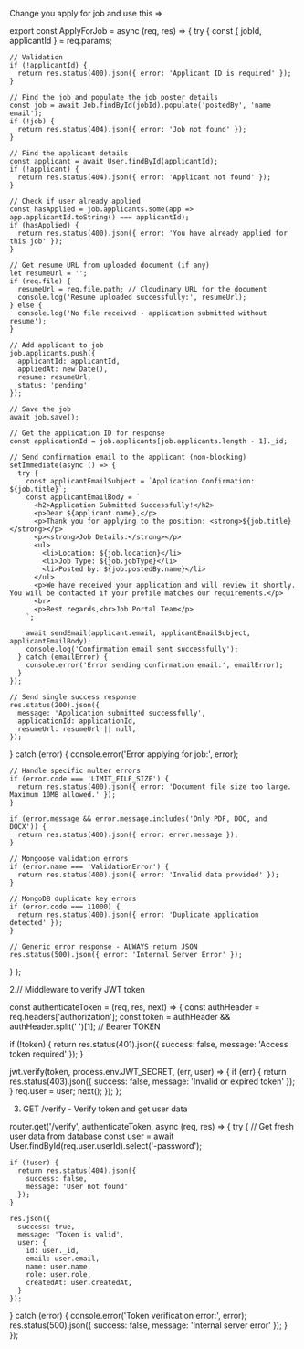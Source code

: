 Change you apply for job and use this =>

export const ApplyForJob = async (req, res) => {
  try {
    const { jobId, applicantId } = req.params;

    // Validation
    if (!applicantId) {
      return res.status(400).json({ error: 'Applicant ID is required' });
    }

    // Find the job and populate the job poster details
    const job = await Job.findById(jobId).populate('postedBy', 'name email');
    if (!job) {
      return res.status(404).json({ error: 'Job not found' });
    }

    // Find the applicant details
    const applicant = await User.findById(applicantId);
    if (!applicant) {
      return res.status(404).json({ error: 'Applicant not found' });
    }

    // Check if user already applied
    const hasApplied = job.applicants.some(app => app.applicantId.toString() === applicantId);
    if (hasApplied) {
      return res.status(400).json({ error: 'You have already applied for this job' });
    }

    // Get resume URL from uploaded document (if any)
    let resumeUrl = '';
    if (req.file) {
      resumeUrl = req.file.path; // Cloudinary URL for the document
      console.log('Resume uploaded successfully:', resumeUrl);
    } else {
      console.log('No file received - application submitted without resume');
    }

    // Add applicant to job
    job.applicants.push({
      applicantId: applicantId,
      appliedAt: new Date(),
      resume: resumeUrl,
      status: 'pending'
    });

    // Save the job
    await job.save();

    // Get the application ID for response
    const applicationId = job.applicants[job.applicants.length - 1]._id;

    // Send confirmation email to the applicant (non-blocking)
    setImmediate(async () => {
      try {
        const applicantEmailSubject = `Application Confirmation: ${job.title}`;
        const applicantEmailBody = `
          <h2>Application Submitted Successfully!</h2>
          <p>Dear ${applicant.name},</p>
          <p>Thank you for applying to the position: <strong>${job.title}</strong></p>
          <p><strong>Job Details:</strong></p>
          <ul>
            <li>Location: ${job.location}</li>
            <li>Job Type: ${job.jobType}</li>
            <li>Posted by: ${job.postedBy.name}</li>
          </ul>
          <p>We have received your application and will review it shortly. You will be contacted if your profile matches our requirements.</p>
          <br>
          <p>Best regards,<br>Job Portal Team</p>
        `;

        await sendEmail(applicant.email, applicantEmailSubject, applicantEmailBody);
        console.log('Confirmation email sent successfully');
      } catch (emailError) {
        console.error('Error sending confirmation email:', emailError);
      }
    });

    // Send single success response
    res.status(200).json({
      message: 'Application submitted successfully',
      applicationId: applicationId,
      resumeUrl: resumeUrl || null,
    });

  } catch (error) {
    console.error('Error applying for job:', error);
    
    // Handle specific multer errors
    if (error.code === 'LIMIT_FILE_SIZE') {
      return res.status(400).json({ error: 'Document file size too large. Maximum 10MB allowed.' });
    }
    
    if (error.message && error.message.includes('Only PDF, DOC, and DOCX')) {
      return res.status(400).json({ error: error.message });
    }

    // Mongoose validation errors
    if (error.name === 'ValidationError') {
      return res.status(400).json({ error: 'Invalid data provided' });
    }

    // MongoDB duplicate key errors
    if (error.code === 11000) {
      return res.status(400).json({ error: 'Duplicate application detected' });
    }

    // Generic error response - ALWAYS return JSON
    res.status(500).json({ error: 'Internal Server Error' });
  }
};




2.// Middleware to verify JWT token

const authenticateToken = (req, res, next) => {
  const authHeader = req.headers['authorization'];
  const token = authHeader && authHeader.split(' ')[1]; // Bearer TOKEN

  if (!token) {
    return res.status(401).json({ 
      success: false, 
      message: 'Access token required' 
    });
  }

  jwt.verify(token, process.env.JWT_SECRET, (err, user) => {
    if (err) {
      return res.status(403).json({ 
        success: false, 
        message: 'Invalid or expired token' 
      });
    }
    req.user = user;
    next();
  });
};




3. GET /verify - Verify token and get user data

router.get('/verify', authenticateToken, async (req, res) => {
  try {
    // Get fresh user data from database
    const user = await User.findById(req.user.userId).select('-password');
    
    if (!user) {
      return res.status(404).json({ 
        success: false, 
        message: 'User not found' 
      });
    }

    res.json({
      success: true,
      message: 'Token is valid',
      user: {
        id: user._id,
        email: user.email,
        name: user.name,
        role: user.role,
        createdAt: user.createdAt,
      }
    });

  } catch (error) {
    console.error('Token verification error:', error);
    res.status(500).json({ 
      success: false, 
      message: 'Internal server error' 
    });
  }
});



